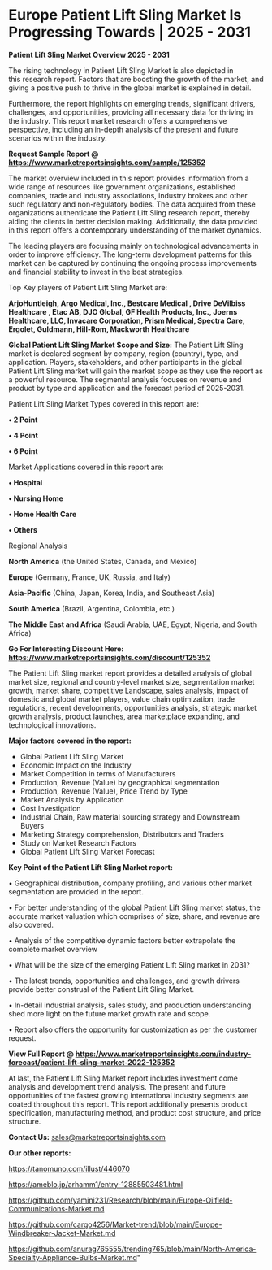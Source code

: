 # Europe Patient Lift Sling Market Is Progressing Towards | 2025 - 2031

<Strong> Patient Lift Sling Market Overview 2025 - 2031</strong>

The rising technology in Patient Lift Sling Market is also depicted in this research report. Factors that are boosting the growth of the market, and giving a positive push to thrive in the global market is explained in detail.

Furthermore, the report highlights on emerging trends, significant drivers, challenges, and opportunities, providing all necessary data for thriving in the industry. This report market research offers a comprehensive perspective, including an in-depth analysis of the present and future scenarios within the industry.

<strong>Request Sample Report @ <a href=https://www.marketreportsinsights.com/sample/125352>https://www.marketreportsinsights.com/sample/125352</a></strong>

The market overview included in this report provides information from a wide range of resources like government organizations, established companies, trade and industry associations, industry brokers and other such regulatory and non-regulatory bodies. The data acquired from these organizations authenticate the Patient Lift Sling research report, thereby aiding the clients in better decision making. Additionally, the data provided in this report offers a contemporary understanding of the market dynamics.

The leading players are focusing mainly on technological advancements in order to improve efficiency. The long-term development patterns for this market can be captured by continuing the ongoing process improvements and financial stability to invest in the best strategies.

Top Key players of Patient Lift Sling Market are:

<strong>ArjoHuntleigh, Argo Medical, Inc., Bestcare Medical , Drive DeVilbiss Healthcare , Etac AB, DJO Global, GF Health Products, Inc., Joerns Healthcare, LLC, Invacare Corporation, Prism Medical, Spectra Care, Ergolet, Guldmann, Hill-Rom, Mackworth Healthcare</strong>

<strong><b>Global Patient Lift Sling Market Scope and Size:</b></strong>
The Patient Lift Sling market is declared segment by company, region (country), type, and application. Players, stakeholders, and other participants in the global Patient Lift Sling market will gain the market scope as they use the report as a powerful resource. The segmental analysis focuses on revenue and product by type and application and the forecast period of 2025-2031.

Patient Lift Sling Market Types covered in this report are:

<strong>• 2 Point

• 4 Point

• 6 Point</strong>

Market Applications covered in this report are:

<strong>• Hospital

• Nursing Home

• Home Health Care

• Others</strong> 

Regional Analysis

<strong>North America</strong> (the United States, Canada, and Mexico)

<strong>Europe</strong> (Germany, France, UK, Russia, and Italy)

<strong>Asia-Pacific</strong> (China, Japan, Korea, India, and Southeast Asia)

<strong>South America</strong> (Brazil, Argentina, Colombia, etc.)

<strong>The Middle East and Africa</strong> (Saudi Arabia, UAE, Egypt, Nigeria, and South Africa)

<strong>Go For Interesting Discount Here: <a href=https://www.marketreportsinsights.com/discount/125352>https://www.marketreportsinsights.com/discount/125352</a></strong>

The Patient Lift Sling market report provides a detailed analysis of global market size, regional and country-level market size, segmentation market growth, market share, competitive Landscape, sales analysis, impact of domestic and global market players, value chain optimization, trade regulations, recent developments, opportunities analysis, strategic market growth analysis, product launches, area marketplace expanding, and technological innovations.

<strong><b>Major factors covered in the report:</b></strong>
<ul>
  <li>Global Patient Lift Sling Market </li>
  <li>Economic Impact on the Industry</li>
  <li>Market Competition in terms of Manufacturers</li>
  <li>Production, Revenue (Value) by geographical segmentation</li>
  <li>Production, Revenue (Value), Price Trend by Type</li>
  <li>Market Analysis by Application</li>
  <li>Cost Investigation</li>
  <li>Industrial Chain, Raw material sourcing strategy and Downstream Buyers</li>
  <li>Marketing Strategy comprehension, Distributors and Traders</li>
  <li>Study on Market Research Factors</li>
  <li>Global Patient Lift Sling Market Forecast</li>
</ul>

<strong><b>Key Point of the Patient Lift Sling Market report:</b></strong>

• Geographical distribution, company profiling, and various other market segmentation are provided in the report.

• For better understanding of the global Patient Lift Sling market status, the accurate market valuation which comprises of size, share, and revenue are also covered.

• Analysis of the competitive dynamic factors better extrapolate the complete market overview

• What will be the size of the emerging Patient Lift Sling market in 2031?

• The latest trends, opportunities and challenges, and growth drivers provide better construal of the Patient Lift Sling Market.

• In-detail industrial analysis, sales study, and production understanding shed more light on the future market growth rate and scope.

• Report also offers the opportunity for customization as per the customer request.

<strong><b>View Full Report @ <a href=https://www.marketreportsinsights.com/industry-forecast/patient-lift-sling-market-2022-125352>https://www.marketreportsinsights.com/industry-forecast/patient-lift-sling-market-2022-125352</a></b></strong>


At last, the Patient Lift Sling Market report includes investment come analysis and development trend analysis. The present and future opportunities of the fastest growing international industry segments are coated throughout this report. This report additionally presents product specification, manufacturing method, and product cost structure, and price structure.

<strong>Contact Us:</strong>
sales@marketreportsinsights.com

<strong>Our other reports:</strong>

<a href=https://tanomuno.com/illust/446070>https://tanomuno.com/illust/446070</a>

<a href=https://ameblo.jp/arhamm1/entry-12885503481.html>https://ameblo.jp/arhamm1/entry-12885503481.html</a>

<a href=https://github.com/yamini231/Research/blob/main/Europe-Oilfield-Communications-Market.md>https://github.com/yamini231/Research/blob/main/Europe-Oilfield-Communications-Market.md</a>

<a href=https://github.com/cargo4256/Market-trend/blob/main/Europe-Windbreaker-Jacket-Market.md>https://github.com/cargo4256/Market-trend/blob/main/Europe-Windbreaker-Jacket-Market.md</a>

<a href=https://github.com/anurag765555/trending765/blob/main/North-America-Specialty-Appliance-Bulbs-Market.md>https://github.com/anurag765555/trending765/blob/main/North-America-Specialty-Appliance-Bulbs-Market.md</a>"

